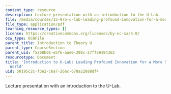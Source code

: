 ```yaml
---
content_type: resource
description: Lecture presentation with an introduction to the U-Lab.
file: /media/courses/15-975-u-lab-leading-profound-innovation-for-a-more-sustainable-world-fall-2010/50195c2cf3e2c6a726ac678a22888df4_MIT15_975F10_ulab.pdf
file_type: application/pdf
learning_resource_types: []
license: https://creativecommons.org/licenses/by-nc-sa/4.0/
ocw_type: OCWFile
parent_title: Introduction to Theory U
parent_type: CourseSection
parent_uid: f5268b01-e5f6-aae0-298c-27ffa9194362
resourcetype: Document
title: 'Introduction to U-Lab: Leading Profound Innovation for a More Sustainable
  World'
uid: 50195c2c-f3e2-c6a7-26ac-678a22888df4
---
```

Lecture presentation with an introduction to the U-Lab.